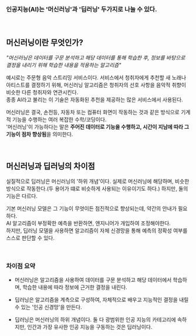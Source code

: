 ### 인공지능(AI)는 '머신러닝'과 '딥러닝' 두가지로 나눌 수 있다.

<br>

## 머신러닝이란 무엇인가?

*"머신러닝은 데이터를 구문 분석하고 해당 데이터를 통해 학습한 후, 정보를 바탕으로 결정을 내리기 위해 학습한 내용을 적용하는 알고리즘"*

예시로는 주문형 음악 스트리밍 서비스이다. 서비스에서 청취자에게 추천할 새 노래나 아티스트를 결정하기 위해, 머신러닝 알고리즘은 청취자의 선호 사항을 음악적 취향이 비슷한 다른 청취자와
연관시킨다. <br>
종종 AI라고 불리는 이 기술은 자동화된 추천을 제공하는 많은 서비스에서 사용된다.

머신러닝은 결국, 손전등, 자동차 또는 컴퓨터 화면이 작동하는 것과 같은 방식으로 기계적 기능을 수행하는 여러 복잡한 수학/코딩이다. <br>
'머신러닝'이 가능하다는 말은 **주어진 데이터로 기능을 수행하고, 시간이 지남에 따라 그 기능이 점차 향상됨**을 의미한다.<br>


<br>

## 머신러닝과 딥러닝의 차이점

실질적으로 딥러닝은 머신러닝의 '하위 개념'이다. 실제로 머신러닝에 해당하며, 비슷한 방식으로 작동한다.(두 용어가 떄로 비슷하게 사용되는 이유이기도 하다.) 하지만, 둘의 기능은 다르다.

기본 머신러닝 모델은 그 기능이 무엇이든 점진적으로 향상되는데, 약간의 안내가 필요하다.<br>
AI 알고리즘이 부정확한 예측을 반환하면, 엔지니어가 개입하여 조정해야한다. <br>
하지만, 딥러닝 모델을 사용하면 알고리즘이 자체 신경망을 통해 예측의 정확성 여부를 스스로 판단할 수 있다.

<br>

### 차이점 요약

- 머신러닝은 알고리즘을 사용하여 데이터를 구문 분석하고 해당 데이터에서 학습하며, 학습한 내용에 따라 정보에 근거한 결정을 내린다.

- 딥러닝은 알고리즘을 계측으로 구성하여, 자체적으로 배우고 지능적인 결정을 내릴 수 있는 '인공 신경망'을 만든다.

- 딥러닝은 머신러닝의 하위 개념이다. 둘 다 광범위한 인공 지능의 카테고리에 속하지만, 인간과 가장 유사한 인공 지능을 구동하는 것은 딥러닝이다.